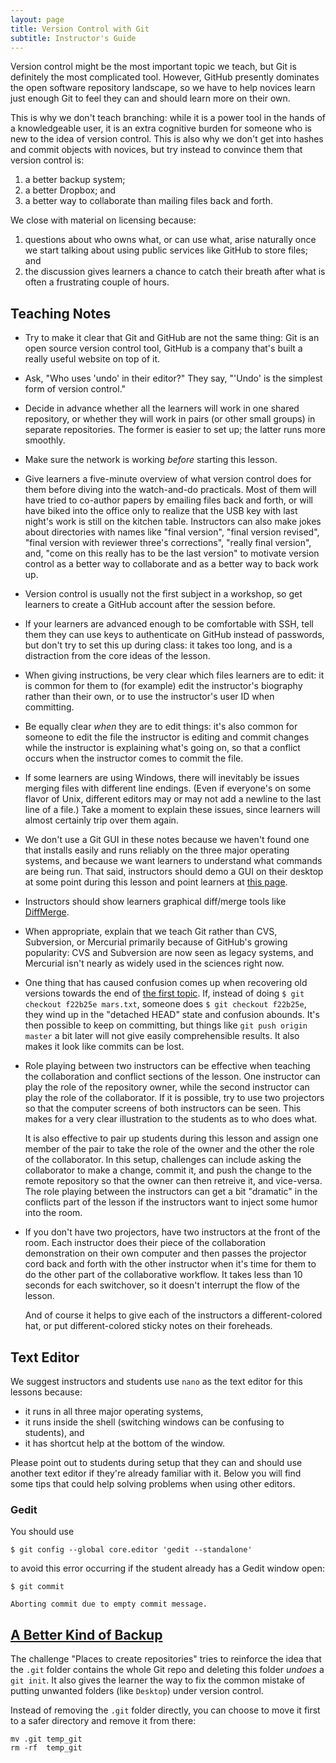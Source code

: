 ```yaml
---
layout: page
title: Version Control with Git
subtitle: Instructor's Guide
---
```

Version control might be the most important topic we teach,
but Git is definitely the most complicated tool.
However,
GitHub presently dominates the open software repository landscape,
so we have to help novices learn just enough Git
to feel they can and should learn more on their own.

This is why we don't teach branching:
while it is a power tool in the hands of a knowledgeable user,
it is an extra cognitive burden for someone who is new to the idea of version control.
This is also why we don't get into hashes and commit objects with novices,
but try instead to convince them that version control is:

1.  a better backup system;
2.  a better Dropbox; and
3.  a better way to collaborate than mailing files back and forth.

We close with material on licensing because:

1.  questions about who owns what, or can use what,
    arise naturally once we start talking about
    using public services like GitHub to store files;
    and
2.  the discussion gives learners a chance to catch their breath
    after what is often a frustrating couple of hours.

## Teaching Notes

*   Try to make it clear that Git and GitHub are not the same thing:
    Git is an open source version control tool,
    GitHub is a company that's built a really useful website on top of it.

*   Ask, "Who uses 'undo' in their editor?"
    They say, "'Undo' is the simplest form of version control."

*   Decide in advance whether all the learners will work in one shared repository,
    or whether they will work in pairs (or other small groups) in separate repositories.
    The former is easier to set up;
    the latter runs more smoothly.

*   Make sure the network is working *before* starting this lesson.

*   Give learners a five-minute overview of what version control does for them
    before diving into the watch-and-do practicals.
    Most of them will have tried to co-author papers by emailing files back and forth,
    or will have biked into the office
    only to realize that the USB key with last night's work
    is still on the kitchen table.
    Instructors can also make jokes about directories with names like
    "final version",
    "final version revised",
    "final version with reviewer three's corrections",
    "really final version",
    and,
    "come on this really has to be the last version"
    to motivate version control as a better way to collaborate
    and as a better way to back work up.

*   Version control is usually not the first subject in a workshop,
    so get learners to create a GitHub account after the session before.

*   If your learners are advanced enough to be comfortable with SSH,
    tell them they can use keys to authenticate on GitHub instead of passwords,
    but don't try to set this up during class:
    it takes too long,
    and is a distraction from the core ideas of the lesson.

*   When giving instructions,
    be very clear which files learners are to edit:
    it is common for them to (for example) edit the instructor's biography rather than their own,
    or to use the instructor's user ID when committing.

*   Be equally clear *when* they are to edit things:
    it's also common for someone to edit the file the instructor is editing
    and commit changes while the instructor is explaining what's going on,
    so that a conflict occurs when the instructor comes to commit the file.

*   If some learners are using Windows,
    there will inevitably be issues merging files with different line endings.
    (Even if everyone's on some flavor of Unix,
    different editors may or may not add a newline to the last line of a file.)
    Take a moment to explain these issues,
    since learners will almost certainly trip over them again.

*   We don't use a Git GUI in these notes because
    we haven't found one that installs easily and runs reliably on the three major operating systems,
    and because we want learners to understand what commands are being run.
    That said,
    instructors should demo a GUI on their desktop at some point during this lesson
    and point learners at [this page](http://git-scm.com/downloads/guis).

*   Instructors should show learners graphical diff/merge tools like
    [DiffMerge](https://sourcegear.com/diffmerge/).

*   When appropriate,
    explain that we teach Git rather than CVS, Subversion, or Mercurial
    primarily because of GitHub's growing popularity:
    CVS and Subversion are now seen as legacy systems,
    and Mercurial isn't nearly as widely used in the sciences right now.

*   One thing that has caused confusion comes up when recovering old versions
    towards the end of [the first topic](01-backup.html).
    If, instead of doing `$ git checkout f22b25e mars.txt`,
    someone does `$ git checkout f22b25e`,
    they wind up in the "detached HEAD" state and confusion abounds.
    It's then possible to keep on committing,
    but things like `git push origin master` a bit later will not give easily comprehensible results.
    It also makes it look like commits can be lost.

*   Role playing between two instructors can be effective
    when teaching the collaboration and conflict sections of the lesson.
    One instructor can play the role of the repository owner,
    while the second instructor can play the role of the collaborator.
    If it is possible,
    try to use two projectors so that the computer screens of both instructors can be seen.
    This makes for a very clear illustration to the students as to who does what.

    It is also effective to pair up students during this lesson
    and assign one member of the pair to take the role of the owner
    and the other the role of the collaborator.
    In this setup,
    challenges can include asking the collaborator to make a change,
    commit it,
    and push the change to the remote repository
    so that the owner can then retreive it,
    and vice-versa.
    The role playing between the instructors can get a bit "dramatic" in the conflicts part of the lesson
    if the instructors want to inject some humor into the room.

*   If you don't have two projectors,
    have two instructors at the front of the room.
    Each instructor does their piece of the collaboration demonstration on their own computer
    and then passes the projector cord back and forth with the other instructor
    when it's time for them to do the other part of the collaborative workflow.
    It takes less than 10 seconds for each switchover,
    so it doesn't interrupt the flow of the lesson.

    And of course it helps to give each of the instructors a different-colored hat,
    or put different-colored sticky notes on their foreheads.

## Text Editor

We suggest instructors and students use `nano` as the text editor for this lessons because:

*   it runs in all three major operating systems,
*   it runs inside the shell (switching windows can be confusing to students), and
*   it has shortcut help at the bottom of the window.

Please point out to students during setup
that they can and should use another text editor
if they're already familiar with it.
Below you will find some tips that could help solving problems
when using other editors.

### Gedit

You should use

~~~ {.bash}
$ git config --global core.editor 'gedit --standalone'
~~~

to avoid this error occurring
if the student already has a Gedit window open:

~~~ {.bash}
$ git commit
~~~
~~~ {.error}
Aborting commit due to empty commit message.
~~~

## [A Better Kind of Backup](01-backup.html)

The challenge "Places to create repositories" tries to reinforce the idea that
the `.git` folder contains the whole Git repo and deleting this folder *undoes*
a `git init`. It also gives the learner the way to fix the common mistake of
putting unwanted folders (like `Desktop`) under version control.

Instead of removing the `.git` folder directly, you can choose to move
it first to a safer directory and remove it from there:

~~~ {.bash}
mv .git temp_git
rm -rf  temp_git
~~~
